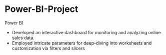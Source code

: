 # Power-BI-Project
Power BI
* Developed an interactive dashboard for monitoring and analyzing online sales data.
* Employed intricate parameters for deep-diving into worksheets and customization via filters and slicers
